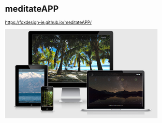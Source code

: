 # meditateAPP
https://foxdesign-ie.github.io/meditateAPP/

![photos-github](photos-github/meditateAPP.png)

